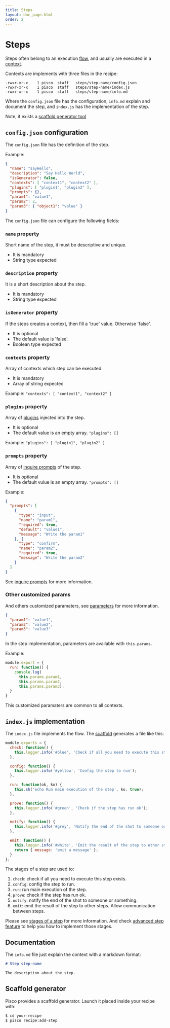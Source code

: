 ```yaml
---
title: Steps
layout: doc_page.html
order: 2
---
```


# Steps

Steps often belong to an execution [flow](./03-flows.md), and usually are executed in a [context](./01-contexts.md).

Contexts are implements with three files in the recipe:

```
-rwxr-xr-x    1 pisco  staff   steps/step-name/config.json
-rwxr-xr-x    1 pisco  staff   steps/step-name/index.js
-rwxr-xr-x    1 pisco  staff   steps/step-name/info.md
```

Where the `config.json` file has the configuration, `info.md` explain and document the step, and `index.js` has the implementation of the step.

Note, it exists a [scaffold generator tool](#scaffold)

## `config.json` configuration

The `config.json` file has the definition of the step.

Example:

```json
{
  "name": "sayHello",
  "description": "Say Hello World",
  "isGenerator": false,
  "contexts": [ "context1", "context2" ],
  "plugins": [ "plugin1", "plugin2" ],
  "prompts": {},
  "param1": "value1",
  "param2": 2,
  "param3": { "object1": "value" }
}
```

The `config.json` file can configure the following fields:

### `name` property

Short name of the step, it must be descriptive and unique.

- It is mandatory
- String type expected

### `description` property

It is a short description about the step.

- It is mandatory
- String type expected

### `isGenerator` property

If the steps creates a context, then fill a 'true' value. Otherwise 'false'.

- It is optional
- The default value is 'false'.
- Boolean type expected

### `contexts` property

Array of contexts which step can be executed.

- It is mandatory
- Array of string expected

Example: `"contexts": [ "context1", "context2" ]`

### `plugins` property

Array of [plugins](./07-plugins.md) injected into the step.

- It is optional
- The default value is an empty array. `"plugins": []`

Example: `"plugins": [ "plugin1", "plugin2" ]`

### `prompts` property

Array of [inquire prompts](./06-inquire.md) of the step.

- It is optional
- The default vulue is an empty array. `"prompts": []`

Example:

```json
{
  "prompts": [
    {
      "type": "input",
      "name": "param1",
      "required": true,
      "default": "value1",
      "message": "Write the param1"
    }, {
      "type": "confirm",
      "name": "param2",
      "required": true,
      "message": "Write the param2"
    }
  ]
}
```

See [inquire prompts](./06-inquire.md) for more information.

### <a name="paramaters"></a>Other customized params

And others customized paramaters, see [parameters](./05-parameters.md) for more information.

```json
{
  "param1": "value1",
  "param2": "value2",
  "param3": "value3"
}
```

In the step implementation, parameters are available with `this.params`.

Example:

```javascript
module.export = {
  run: function() {
    console.log(
      this.params.param1,
      this.params.param2,
      this.params.param3);
  }
}
```

This customized paramaters are common to all contexts.

## `index.js` implementation

The `index.js` file implements the flow. The [scaffold](#scaffold) generates a file like this:

```javascript
module.exports = {
  check: function() {
    this.logger.info('#blue', 'Check if all you need to execute this step exists');
  },

  config: function() {
    this.logger.info('#yellow', 'Config the step to run');
  },

  run: function(ok, ko) {
    this.sh('echo Run main execution of the step', ko, true);
  },

  prove: function() {
    this.logger.info('#green', 'Check if the step has run ok');
  },

  notify: function() {
    this.logger.info('#grey', 'Notify the end of the shot to someone or something');
  },

  emit: function() {
    this.logger.info('#white', 'Emit the result of the step to other steps. Allow communication between steps');
    return { message: 'emit a message' };
  }
};
```

The stages of a step are used to:

1. `check`: check if all you need to execute this step exists.
1. `config`: config the step to run.
1. `run`: run main execution of the step.
1. `prove`: check if the step has run ok.
1. `notify`: notify the end of the shot to someone or something.
1. `emit`: emit the result of the step to other steps. Allow communication between steps.

Please see [stages of a step](./04-stages.md) for more information. And check [advanced step feature](./09-steps-advanced.md) to help you how to implement those stages.

## Documentation

The `info.md` file just explain the context with a markdown format:

```markdown
# Step step-name

The description about the step.
```

## <a name="scaffold"></a>Scaffold generator

Pisco provides a scaffold generator. Launch it placed inside your recipe with:

```sh
$ cd your-recipe
$ pisco recipe:add-step
```
